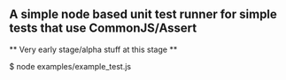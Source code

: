 A simple node based unit test runner for simple tests that use CommonJS/Assert
--

** Very early stage/alpha stuff at this stage **


$ node examples/example_test.js


